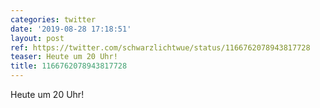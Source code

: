 ```yaml
---
categories: twitter
date: '2019-08-28 17:18:51'
layout: post
ref: https://twitter.com/schwarzlichtwue/status/1166762078943817728
teaser: Heute um 20 Uhr!
title: 1166762078943817728
---
```

Heute um 20 Uhr!